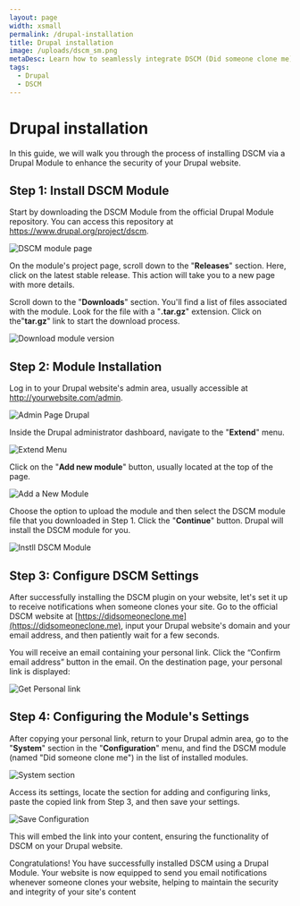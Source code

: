 ```yaml
---
layout: page
width: xsmall
permalink: /drupal-installation
title: Drupal installation
image: /uploads/dscm_sm.png
metaDesc: Learn how to seamlessly integrate DSCM (Did someone clone me) into your Drupal website using a plugin, ensuring the security and authenticity of your site's content.
tags: 
  - Drupal
  - DSCM
---
```


# Drupal installation

In this guide, we will walk you through the process of installing DSCM via a Drupal Module to enhance the security of your Drupal website.

## Step 1: Install DSCM Module

Start by downloading the DSCM Module from the official Drupal Module repository. You can access this repository at <a href="https://www.drupal.org/project/dscm" target="_blank">https://www.drupal.org/project/dscm</a>.

![DSCM module page](/assets/img/drupal/dscm-page-drupal.jpg)

On the module's project page, scroll down to the "**Releases**" section. Here, click on the latest stable release.
This action will take you to a new page with more details. 

Scroll down to the "**Downloads**" section. You'll find a list of files associated with the module. Look for the file with a "**.tar.gz**" extension. Click on the"**tar.gz**" link to start the download process.

![Download module version](/assets/img/drupal/download-dscm.jpg)

## Step 2: Module Installation

Log in to your Drupal website's admin area, usually accessible at http://yourwebsite.com/admin.

![Admin Page Drupal](/assets/img/drupal/login-dscm.jpg)

Inside the Drupal administrator dashboard, navigate to the "**Extend**" menu.

![Extend Menu](/assets/img/drupal/dscm-extends.jpg)

Click on the "**Add new module**" button, usually located at the top of the page.

![Add a New Module](/assets/img/drupal/add-new-module.jpg)

Choose the option to upload the module and then select the DSCM module file that you downloaded in Step 1. Click the "**Continue**" button. Drupal will install the DSCM module for you.

![Instll DSCM Module](/assets/img/drupal/install-dscm-module.jpg)

## Step 3: Configure DSCM Settings
After successfully installing the DSCM plugin on your website, let's set it up to receive notifications when someone clones your site. Go to the official DSCM website at [https://didsomeoneclone.me](https://didsomeoneclone.me), input your Drupal website's domain and your email address, and then patiently wait for a few seconds.

You will receive an email containing your personal link. Click the “Confirm email address” button in the email. On the destination page, your personal link is displayed:

![Get Personal link](/assets/img/drupal/dscm-personal-link.jpg)

## Step 4: Configuring the Module's Settings
After copying your personal link, return to your Drupal admin area, go to the "**System**" section in the "**Configuration**" menu, and find the DSCM module (named "Did someone clone me") in the list of installed modules. 

![System section](/assets/img/drupal/system-section.jpg)

Access its settings, locate the section for adding and configuring links, paste the copied link from Step 3, and then save your settings. 

![Save Configuration](/assets/img/drupal/save-configuration.jpg)

This will embed the link into your content, ensuring the functionality of DSCM on your Drupal website.

Congratulations! You have successfully installed DSCM using a Drupal Module. Your website is now equipped to send you email notifications whenever someone clones your website, helping to maintain the security and integrity of your site's content





